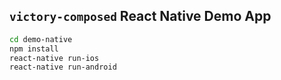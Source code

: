 ## `victory-composed` React Native Demo App

```sh
cd demo-native
npm install
react-native run-ios
react-native run-android
```
